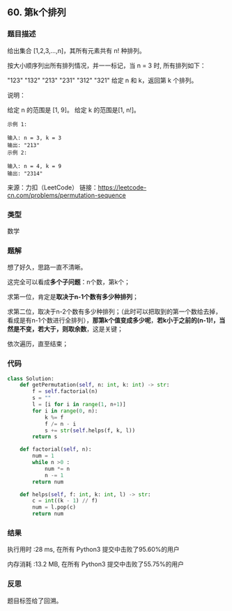 ## 60. 第k个排列



### 题目描述

给出集合 [1,2,3,…,n]，其所有元素共有 n! 种排列。

按大小顺序列出所有排列情况，并一一标记，当 n = 3 时, 所有排列如下：

"123"
"132"
"213"
"231"
"312"
"321"
给定 n 和 k，返回第 k 个排列。

说明：

给定 n 的范围是 [1, 9]。
给定 k 的范围是[1,  n!]。

```
示例 1:

输入: n = 3, k = 3
输出: "213"
示例 2:

输入: n = 4, k = 9
输出: "2314"
```

来源：力扣（LeetCode）
链接：https://leetcode-cn.com/problems/permutation-sequence

### 类型

数学



### 题解

想了好久，思路一直不清晰。

这完全可以看成**多个子问题**：n个数，第k个；

求第一位，肯定是**取决于n-1个数有多少种排列**；

求第二位，取决于n-2个数有多少种排列；（此时可以把取到的第一个数给去掉，看成是有n-1个数进行全排列），**那第k个值变成多少呢**，**若k小于之前的(n-1)!，当然是不变，若大于，则取余数**，这是关键；

依次遍历，直至结束；



### 代码

```python
class Solution:
    def getPermutation(self, n: int, k: int) -> str:
    	f = self.factorial(n)
    	s = ""
    	l = [i for i in range(1, n+1)]
    	for i in range(0, n):
    		k %= f
    		f /= n - i
    		s += str(self.helps(f, k, l))
    	return s

    def factorial(self, n):
    	num = 1
    	while n >0 :
    		num *= n
    		n -= 1
    	return num

    def helps(self, f: int, k: int, l) -> str:
    	c = int((k - 1) // f)
    	num = l.pop(c)
    	return num
```



### 结果

执行用时 :28 ms, 在所有 Python3 提交中击败了95.60%的用户

内存消耗 :13.2 MB, 在所有 Python3 提交中击败了55.75%的用户



### 反思

题目标签给了回溯。